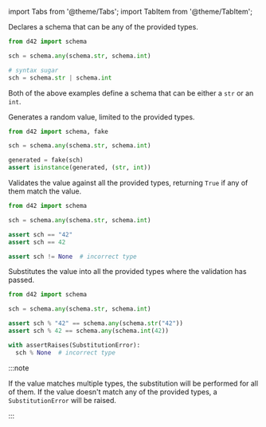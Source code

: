 import Tabs from '@theme/Tabs';
import TabItem from '@theme/TabItem';

<Tabs defaultValue="declare">
  <TabItem value="declare">

Declares a schema that can be any of the provided types.

```python
from d42 import schema

sch = schema.any(schema.str, schema.int)

# syntax sugar
sch = schema.str | schema.int
```

Both of the above examples define a schema that can be either a `str` or an `int`.

  </TabItem>

  <TabItem value="generate">

Generates a random value, limited to the provided types.

```python
from d42 import schema, fake

sch = schema.any(schema.str, schema.int)

generated = fake(sch)
assert isinstance(generated, (str, int))
```

  </TabItem>

  <TabItem value="validate">

Validates the value against all the provided types, returning `True` if any of them match the value.

```python
from d42 import schema

sch = schema.any(schema.str, schema.int)

assert sch == "42"
assert sch == 42
```

```python
assert sch != None  # incorrect type
```

  </TabItem>

  <TabItem value="substitute">

Substitutes the value into all the provided types where the validation has passed.

```python
from d42 import schema

sch = schema.any(schema.str, schema.int)

assert sch % "42" == schema.any(schema.str("42"))
assert sch % 42 == schema.any(schema.int(42))
```

```python
with assertRaises(SubstitutionError):
  sch % None  # incorrect type
```

:::note

If the value matches multiple types, the substitution will be performed for all of them. If the value doesn't match any of the provided types, a `SubstitutionError` will be raised.

:::

  </TabItem>

</Tabs>
